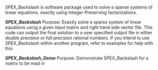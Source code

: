 
SPEX_Backslash is software package used to solve a sparse systems of linear
equations.
exactly using Integer-Preserving factorizations.

*********SPEX_Backslash*********
Purpose: Exactly solve a sparse system of linear equations using a given input
         matrix and right hand side vector file. This code can output the final
         solution to a user specified output file in either double precision or
         full precision rational numbers. If you intend to use SPEX_Backslash 
         within another program, refer to examples for help with this.

*********SPEX_Backslash_Demo*********
 Purpose: Demonstrate SPEX_Backslash for a matrix to be read in
